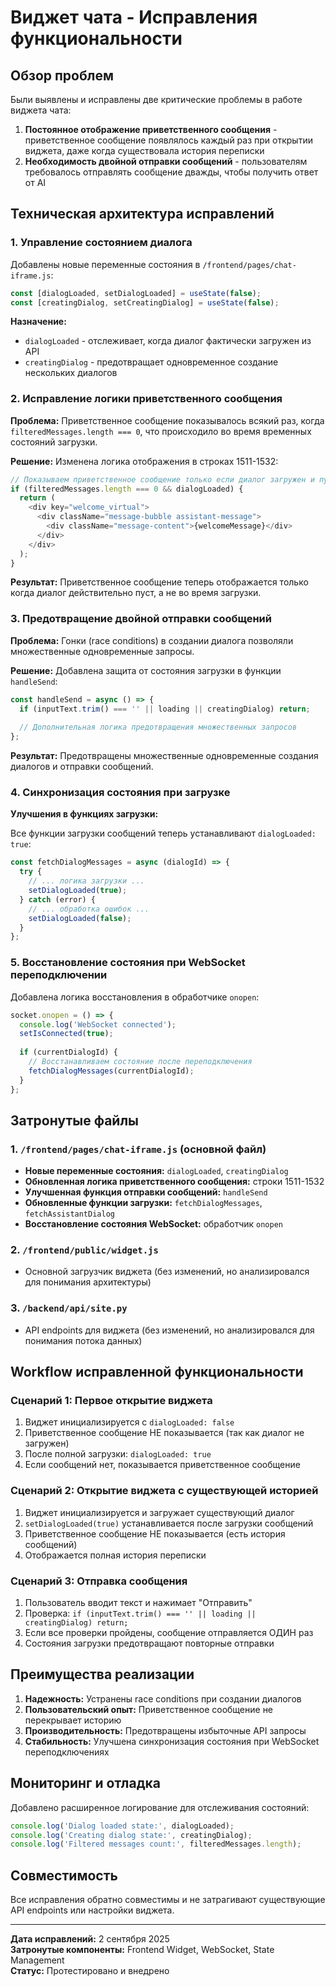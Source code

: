 # Виджет чата - Исправления функциональности

## Обзор проблем

Были выявлены и исправлены две критические проблемы в работе виджета чата:

1. **Постоянное отображение приветственного сообщения** - приветственное сообщение появлялось каждый раз при открытии виджета, даже когда существовала история переписки
2. **Необходимость двойной отправки сообщений** - пользователям требовалось отправлять сообщение дважды, чтобы получить ответ от AI

## Техническая архитектура исправлений

### 1. Управление состоянием диалога

Добавлены новые переменные состояния в `/frontend/pages/chat-iframe.js`:

```javascript
const [dialogLoaded, setDialogLoaded] = useState(false);
const [creatingDialog, setCreatingDialog] = useState(false);
```

**Назначение:**
- `dialogLoaded` - отслеживает, когда диалог фактически загружен из API
- `creatingDialog` - предотвращает одновременное создание нескольких диалогов

### 2. Исправление логики приветственного сообщения

**Проблема:** Приветственное сообщение показывалось всякий раз, когда `filteredMessages.length === 0`, что происходило во время временных состояний загрузки.

**Решение:** Изменена логика отображения в строках 1511-1532:

```javascript
// Показываем приветственное сообщение только если диалог загружен и пуст
if (filteredMessages.length === 0 && dialogLoaded) {
  return (
    <div key="welcome_virtual">
      <div className="message-bubble assistant-message">
        <div className="message-content">{welcomeMessage}</div>
      </div>
    </div>
  );
}
```

**Результат:** Приветственное сообщение теперь отображается только когда диалог действительно пуст, а не во время загрузки.

### 3. Предотвращение двойной отправки сообщений

**Проблема:** Гонки (race conditions) в создании диалога позволяли множественные одновременные запросы.

**Решение:** Добавлена защита от состояния загрузки в функции `handleSend`:

```javascript
const handleSend = async () => {
  if (inputText.trim() === '' || loading || creatingDialog) return;
  
  // Дополнительная логика предотвращения множественных запросов
};
```

**Результат:** Предотвращены множественные одновременные создания диалогов и отправки сообщений.

### 4. Синхронизация состояния при загрузке

**Улучшения в функциях загрузки:**

Все функции загрузки сообщений теперь устанавливают `dialogLoaded: true`:

```javascript
const fetchDialogMessages = async (dialogId) => {
  try {
    // ... логика загрузки ...
    setDialogLoaded(true);
  } catch (error) {
    // ... обработка ошибок ...
    setDialogLoaded(false);
  }
};
```

### 5. Восстановление состояния при WebSocket переподключении

Добавлена логика восстановления в обработчике `onopen`:

```javascript
socket.onopen = () => {
  console.log('WebSocket connected');
  setIsConnected(true);
  
  if (currentDialogId) {
    // Восстанавливаем состояние после переподключения
    fetchDialogMessages(currentDialogId);
  }
};
```

## Затронутые файлы

### 1. `/frontend/pages/chat-iframe.js` (основной файл)
- **Новые переменные состояния:** `dialogLoaded`, `creatingDialog`
- **Обновленная логика приветственного сообщения:** строки 1511-1532
- **Улучшенная функция отправки сообщений:** `handleSend`
- **Обновленные функции загрузки:** `fetchDialogMessages`, `fetchAssistantDialog`
- **Восстановление состояния WebSocket:** обработчик `onopen`

### 2. `/frontend/public/widget.js`
- Основной загрузчик виджета (без изменений, но анализировался для понимания архитектуры)

### 3. `/backend/api/site.py`
- API endpoints для виджета (без изменений, но анализировался для понимания потока данных)

## Workflow исправленной функциональности

### Сценарий 1: Первое открытие виджета
1. Виджет инициализируется с `dialogLoaded: false`
2. Приветственное сообщение НЕ показывается (так как диалог не загружен)
3. После полной загрузки: `dialogLoaded: true`
4. Если сообщений нет, показывается приветственное сообщение

### Сценарий 2: Открытие виджета с существующей историей
1. Виджет инициализируется и загружает существующий диалог
2. `setDialogLoaded(true)` устанавливается после загрузки сообщений
3. Приветственное сообщение НЕ показывается (есть история сообщений)
4. Отображается полная история переписки

### Сценарий 3: Отправка сообщения
1. Пользователь вводит текст и нажимает "Отправить"
2. Проверка: `if (inputText.trim() === '' || loading || creatingDialog) return;`
3. Если все проверки пройдены, сообщение отправляется ОДИН раз
4. Состояния загрузки предотвращают повторные отправки

## Преимущества реализации

1. **Надежность:** Устранены race conditions при создании диалогов
2. **Пользовательский опыт:** Приветственное сообщение не перекрывает историю
3. **Производительность:** Предотвращены избыточные API запросы
4. **Стабильность:** Улучшена синхронизация состояния при WebSocket переподключениях

## Мониторинг и отладка

Добавлено расширенное логирование для отслеживания состояний:

```javascript
console.log('Dialog loaded state:', dialogLoaded);
console.log('Creating dialog state:', creatingDialog);
console.log('Filtered messages count:', filteredMessages.length);
```

## Совместимость

Все исправления обратно совместимы и не затрагивают существующие API endpoints или настройки виджета.

---

**Дата исправлений:** 2 сентября 2025  
**Затронутые компоненты:** Frontend Widget, WebSocket, State Management  
**Статус:** Протестировано и внедрено